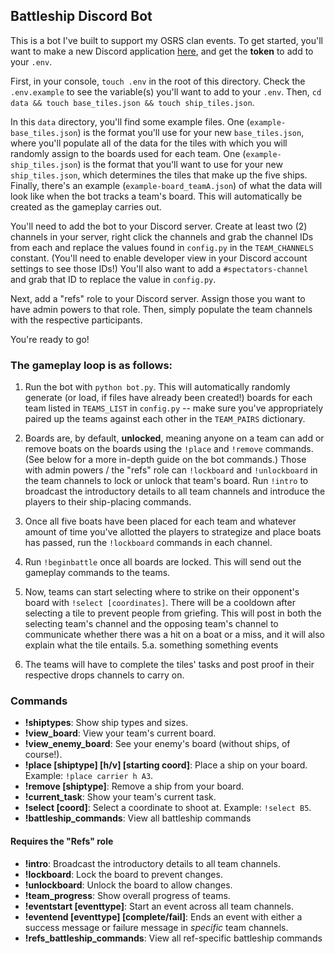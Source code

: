 ## Battleship Discord Bot

This is a bot I've built to support my OSRS clan events. To get started, you'll want to make a new Discord application [here](https://discord.com/developers/applications), and get the **token** to add to your `.env`.

First, in your console, `touch .env` in the root of this directory. Check the `.env.example` to see the variable(s) you'll want to add to your `.env`. Then, `cd data && touch base_tiles.json && touch ship_tiles.json`.

In this `data` directory, you'll find some example files. One (`example-base_tiles.json`) is the format you'll use for your new `base_tiles.json`, where you'll populate all of the data for the tiles with which you will randomly assign to the boards used for each team. One (`example-ship_tiles.json`) is the format that you'll want to use for your new `ship_tiles.json`, which determines the tiles that make up the five ships. Finally, there's an example (`example-board_teamA.json`) of what the data will look like when the bot tracks a team's board. This will automatically be created as the gameplay carries out.

You'll need to add the bot to your Discord server. Create at least two (2) channels in your server, right click the channels and grab the channel IDs from each and replace the values found in `config.py` in the `TEAM_CHANNELS` constant. (You'll need to enable developer view in your Discord account settings to see those IDs!) You'll also want to add a `#spectators-channel` and grab that ID to replace the value in `config.py`.

Next, add a "refs" role to your Discord server. Assign those you want to have admin powers to that role. Then, simply populate the team channels with the respective participants.

You're ready to go!

### The gameplay loop is as follows:

1. Run the bot with `python bot.py`. This will automatically randomly generate (or load, if files have already been created!) boards for each team listed in `TEAMS_LIST` in `config.py` -- make sure you've appropriately paired up the teams against each other in the `TEAM_PAIRS` dictionary.

2. Boards are, by default, **unlocked**, meaning anyone on a team can add or remove boats on the boards using the `!place` and `!remove` commands. (See below for a more in-depth guide on the bot commands.) Those with admin powers / the "refs" role can `!lockboard` and `!unlockboard` in the team channels to lock or unlock that team's board. Run `!intro` to broadcast the introductory details to all team channels and introduce the players to their ship-placing commands.

3. Once all five boats have been placed for each team and whatever amount of time you've allotted the players to strategize and place boats has passed, run the `!lockboard` commands in each channel.

4. Run `!beginbattle` once all boards are locked. This will send out the gameplay commands to the teams.

5. Now, teams can start selecting where to strike on their opponent's board with `!select [coordinates]`. There will be a cooldown after selecting a tile to prevent people from griefing. This will post in both the selecting team's channel and the opposing team's channel to communicate whether there was a hit on a boat or a miss, and it will also explain what the tile entails.
   5.a. something something events

6. The teams will have to complete the tiles' tasks and post proof in their respective drops channels to carry on.

### Commands

- **!shiptypes**: Show ship types and sizes.
- **!view_board**: View your team's current board.
- **!view_enemy_board**: See your enemy's board (without ships, of course!).
- **!place [shiptype] [h/v] [starting coord]**: Place a ship on your board. Example: `!place carrier h A3`.
- **!remove [shiptype]**: Remove a ship from your board.
- **!current_task**: Show your team's current task.
- **!select [coord]**: Select a coordinate to shoot at. Example: `!select B5`.
- **!battleship_commands**: View all battleship commands

#### Requires the "Refs" role

- **!intro**: Broadcast the introductory details to all team channels.
- **!lockboard**: Lock the board to prevent changes.
- **!unlockboard**: Unlock the board to allow changes.
- **!team_progress**: Show overall progress of teams.
- **!eventstart [eventtype]**: Start an event across all team channels.
- **!eventend [eventtype] [complete/fail]**: Ends an event with either a success message or failure message in _specific_ team channels.
- **!refs_battleship_commands**: View all ref-specific battleship commands
